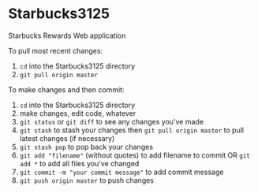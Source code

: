 # Starbucks3125
Starbucks Rewards Web application

To pull most recent changes:
1) `cd` into the Starbucks3125 directory
2) `git pull origin master`

To make changes and then commit:
1) `cd` into the Starbucks3125 directory
2) make changes, edit code, whatever
3) `git status` or `git diff` to see any changes you've made
4) `git stash` to stash your changes then `git pull origin master` to pull latest changes (if necessary)
5) `git stash pop` to pop back your changes
6) `git add "filename"` (without quotes) to add filename to commit OR `git add *` to add all files you've changed
7) `git commit -m "your commit message"` to add commit message
8) `git push origin master` to push changes
